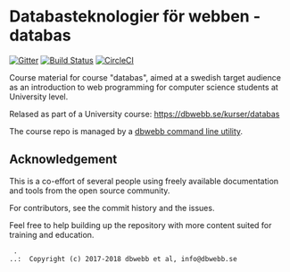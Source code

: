 Databasteknologier för webben - databas
===================

[![Gitter](https://badges.gitter.im/Join%20Chat.svg)](https://gitter.im/dbwebbse/databas?utm_source=badge&utm_medium=badge&utm_campaign=pr-badge&utm_content=body_badge)
[![Build Status](https://travis-ci.org/dbwebb-se/databas.svg?branch=master)](https://travis-ci.org/dbwebb-se/databas)
[![CircleCI](https://circleci.com/gh/dbwebb-se/databas.svg?style=svg)](https://circleci.com/gh/dbwebb-se/databas)


Course material for course "databas", aimed at a swedish target audience as an introduction to web programming for computer science students at University level.

Relased as part of a University course: https://dbwebb.se/kurser/databas

The course repo is managed by a [dbwebb command line utility](https://dbwebb.se/dbwebb-cli).



Acknowledgement
-------------------

This is a co-effort of several people using freely available documentation and tools from the open source community.

For contributors, see the commit history and the issues.

Feel free to help building up the repository with more content suited for training and education.



```
 .
..:  Copyright (c) 2017-2018 dbwebb et al, info@dbwebb.se
```
